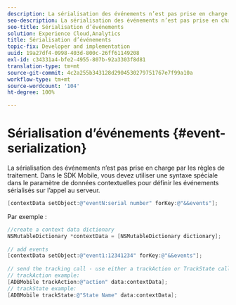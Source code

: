```yaml
---
description: La sérialisation des événements n’est pas prise en charge par les règles de traitement. Dans le SDK Mobile, vous devez utiliser une syntaxe spéciale dans le paramètre de données contextuelles pour définir les événements sérialisés sur l’appel au serveur.
seo-description: La sérialisation des événements n’est pas prise en charge par les règles de traitement. Dans le SDK Mobile, vous devez utiliser une syntaxe spéciale dans le paramètre de données contextuelles pour définir les événements sérialisés sur l’appel au serveur.
seo-title: Sérialisation d’événements
solution: Experience Cloud,Analytics
title: Sérialisation d’événements
topic-fix: Developer and implementation
uuid: 19a27df4-0998-403d-800c-26ff61149208
exl-id: c34331a4-bfe2-4955-807b-92a3303f8d81
translation-type: tm+mt
source-git-commit: 4c2a255b343128d2904530279751767e7f99a10a
workflow-type: tm+mt
source-wordcount: '104'
ht-degree: 100%

---
```


# Sérialisation d’événements {#event-serialization}

La sérialisation des événements n’est pas prise en charge par les règles de traitement. Dans le SDK Mobile, vous devez utiliser une syntaxe spéciale dans le paramètre de données contextuelles pour définir les événements sérialisés sur l’appel au serveur.

```objective-c
[contextData setObject:@"eventN:serial number" forKey:@"&&events"];
```

Par exemple :

```objective-c
//create a context data dictionary 
NSMutableDictionary *contextData = [NSMutableDictionary dictionary]; 
 
// add events 
[contextData setObject:@"event1:12341234" forKey:@"&&events"]; 
 
// send the tracking call - use either a trackAction or TrackState call. 
// trackAction example: 
[ADBMobile trackAction:@"action" data:contextData]; 
// trackState example: 
[ADBMobile trackState:@"State Name" data:contextData]; 
```
